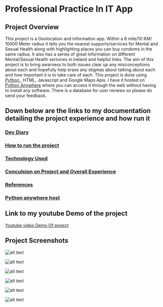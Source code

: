 # Professional Practice In IT App

## Project Overview 

This project is a Geolocation and Information app. Within a 6 mile/10 KM/ 10000 Meter radius it tells you the nearest supports/services for Mental and Sexual Health along with highlighting places you can buy condoms in the same radius. It also has a series of great information on different Mental/Sexual Health serivices in Ireland and helpful links. The aim of this project is to bring awarness to both issues clear up any misconceptions about each and hopefully help erase any stigmas about talking about each and how important it is to take care of each. This project is done using <a href="https://www.python.org/"> Python </a>, HTML, Javascript and Google Maps Apis. I have it hosted on <a href="https://www.pythonanywhere.com">Python Anywhere</a> where you can access it through the web without having to install any software. There is a database for user reviews so please do send your feedback.

## Down below are the links to my documentation detailing the project experience and how run it 

### <a href="https://github.com/Smurfgalway/PPI_App/wiki/Dev-Diary"> Dev Diary </a>

### <a href="https://github.com/Smurfgalway/PPI_App/wiki/How-to-run-the-project"> How to run the project </a>

### <a href="https://github.com/Smurfgalway/PPI_App/wiki/Technology-Used"> Technology Used </a>

### <a href="https://github.com/Smurfgalway/PPI_App/wiki/Conclusion-on-Project-and-Overall-Experience"> Conculsion on Project and Overall Experience  </a>

### <a href="https://github.com/Smurfgalway/PPI_App/wiki/References-&-Research"> References </a>

### <a href="http://stephenmurphy16.pythonanywhere.com/"> Python anywhere host</a>


## Link to my youtube Demo of the project

<a href=""> Youtube video Demo Of project<a>

## Project Screenshots

![alt text](http://imgur.com/jKQu9jT.png "1")

![alt text](http://imgur.com/RK8Lk5x.png "2")

![alt text](http://imgur.com/7XFaFBI.png "3")

![alt text](http://imgur.com/lmdUHFw.png "4")

![alt text](http://imgur.com/w1GBlw2.png "5")

![alt text](http://imgur.com/Cq31Llt.png "6")
